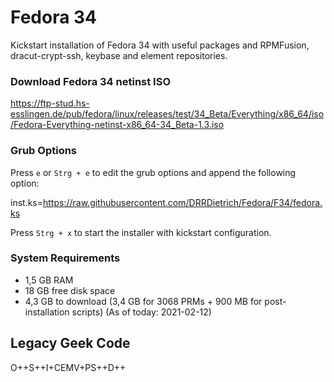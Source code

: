 # Fedora 34

Kickstart installation of Fedora 34 with useful packages and RPMFusion, dracut-crypt-ssh, keybase and element repositories.

### Download Fedora 34 netinst ISO 

https://ftp-stud.hs-esslingen.de/pub/fedora/linux/releases/test/34_Beta/Everything/x86_64/iso/Fedora-Everything-netinst-x86_64-34_Beta-1.3.iso

### Grub Options

Press `e` or `Strg + e` to edit the grub options and append the following option:

inst.ks=https://raw.githubusercontent.com/DRRDietrich/Fedora/F34/fedora.ks

Press `Strg + x` to start the installer with kickstart configuration.

### System Requirements
- 1,5 GB RAM
- 18 GB free disk space
- 4,3 GB to download (3,4 GB for 3068 PRMs + 900 MB for post-installation scripts) (As of today: 2021-02-12)

## Legacy Geek Code

O++S++I+CEMV+PS++D++

